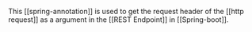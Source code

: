 This [[spring-annotation]] is used to get the request header of the [[http request]] as a argument in the [[REST Endpoint]] in [[Spring-boot]].